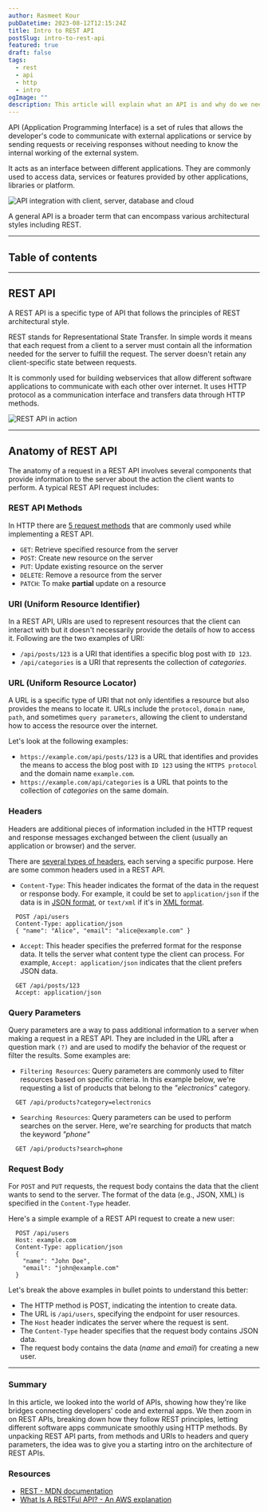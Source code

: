 ```yaml
---
author: Rasmeet Kour
pubDatetime: 2023-08-12T12:15:24Z
title: Intro to REST API
postSlug: intro-to-rest-api
featured: true
draft: false
tags:
  - rest
  - api
  - http
  - intro
ogImage: ""
description: This article will explain what an API is and why do we need REST APIs for.
---
```


API (Application Programming Interface) is a set of rules that allows the developer's code to communicate with external applications or service by sending requests or receiving responses without needing to know the internal working of the external system.

It acts as an interface between different applications. They are commonly used to access data, services or features provided by other applications, libraries or platform.

![API integration with client, server, database and cloud](/assets/api.svg)

A general API is a broader term that can encompass various architectural styles including REST.

---

## Table of contents

---

## REST API

A REST API is a specific type of API that follows the principles of REST architectural style.

REST stands for Representational State Transfer. In simple words it means that each request from a client to a server must contain all the information needed for the server to fulfill the request. The server doesn't retain any client-specific state between requests.

It is commonly used for building webservices that allow different software applications to communicate with each other over internet. It uses HTTP protocol as a communication interface and transfers data through HTTP methods.

![REST API in action](/assets/rest-api.svg)

---

## Anatomy of REST API

The anatomy of a request in a REST API involves several components that provide information to the server about the action the client wants to perform. A typical REST API request includes:

### REST API Methods

In HTTP there are [5 request methods](https://developer.mozilla.org/en-US/docs/Web/HTTP/Methods) that are commonly used while implementing a REST API.

- `GET`: Retrieve specified resource from the server
- `POST`: Create new resource on the server
- `PUT`: Update existing resource on the server
- `DELETE`: Remove a resource from the server
- `PATCH`: To make **partial** update on a resource

### URI (Uniform Resource Identifier)

In a REST API, URIs are used to represent resources that the client can interact with but it doesn't necessarily provide the details of how to access it. Following are the two examples of URI:

- `/api/posts/123` is a URI that identifies a specific blog post with `ID 123`.
- `/api/categories` is a URI that represents the collection of _categories_.

### URL (Uniform Resource Locator)

A URL is a specific type of URI that not only identifies a resource but also provides the means to locate it. URLs include the `protocol`, `domain name`, `path`, and sometimes `query parameters`, allowing the client to understand how to access the resource over the internet.

Let's look at the following examples:

- `https://example.com/api/posts/123` is a URL that identifies and provides the means to access the blog post with `ID 123` using the `HTTPS protocol` and the domain name `example.com`.
- `https://example.com/api/categories` is a URL that points to the collection of _categories_ on the same domain.

### Headers

Headers are additional pieces of information included in the HTTP request and response messages exchanged between the client (usually an application or browser) and the server.

There are [several types of headers](https://developer.mozilla.org/en-US/docs/Web/HTTP/Headers), each serving a specific purpose. Here are some common headers used in a REST API.

- `Content-Type`: This header indicates the format of the data in the request or response body. For example, it could be set to `application/json` if the data is in [JSON format](https://developer.mozilla.org/en-US/docs/Web/JavaScript/Reference/Global_Objects/JSON), or `text/xml` if it's in [XML format](https://developer.mozilla.org/en-US/docs/Web/XML/XML_introduction).

```
  POST /api/users
  Content-Type: application/json
  { "name": "Alice", "email": "alice@example.com" }
```

- `Accept`: This header specifies the preferred format for the response data. It tells the server what content type the client can process. For example, `Accept: application/json` indicates that the client prefers JSON data.

```
  GET /api/posts/123
  Accept: application/json
```

### Query Parameters

Query parameters are a way to pass additional information to a server when making a request in a REST API. They are included in the URL after a question mark `(?)` and are used to modify the behavior of the request or filter the results.
Some examples are:

- `Filtering Resources`: Query parameters are commonly used to filter resources based on specific criteria. In this example below, we're requesting a list of products that belong to the _"electronics"_ category.

```
  GET /api/products?category=electronics
```

- `Searching Resources`: Query parameters can be used to perform searches on the server. Here, we're searching for products that match the keyword _"phone"_

```
  GET /api/products?search=phone
```

### Request Body

For `POST` and `PUT` requests, the request body contains the data that the client wants to send to the server. The format of the data (e.g., JSON, XML) is specified in the `Content-Type` header.

Here's a simple example of a REST API request to create a new user:

```
  POST /api/users
  Host: example.com
  Content-Type: application/json
  {
    "name": "John Doe",
    "email": "john@example.com"
  }
```

Let's break the above examples in bullet points to understand this better:

- The HTTP method is POST, indicating the intention to create data.
- The URL is `/api/users`, specifying the endpoint for user resources.
- The `Host` header indicates the server where the request is sent.
- The `Content-Type` header specifies that the request body contains JSON data.
- The request body contains the data (_name_ and _email_) for creating a new user.

---

### Summary

In this article, we looked into the world of APIs, showing how they're like bridges connecting developers' code and external apps. We then zoom in on REST APIs, breaking down how they follow REST principles, letting different software apps communicate smoothly using HTTP methods. By unpacking REST API parts, from methods and URIs to headers and query parameters, the idea was to give you a starting intro on the architecture of REST APIs.

### Resources

- [REST - MDN documentation](https://developer.mozilla.org/en-US/docs/Glossary/REST)
- [What Is A RESTFul API? - An AWS explanation](https://aws.amazon.com/what-is/restful-api/)
